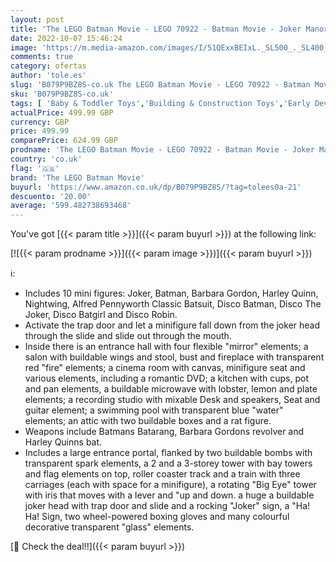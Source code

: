 ```yaml
---
layout: post
title: 'The LEGO Batman Movie - LEGO 70922 - Batman Movie - Joker Manor'
date: 2022-10-07 15:46:24
image: 'https://m.media-amazon.com/images/I/51QExxBEIxL._SL500_._SL400_.jpg'
comments: true
category: ofertas
author: 'tole.es'
slug: 'B079P9BZ8S-co.uk The LEGO Batman Movie - LEGO 70922 - Batman Movie -...'
sku: 'B079P9BZ8S-co.uk'
tags: [ 'Baby & Toddler Toys','Building & Construction Toys','Early Development & Activity Toys','Sorting, Stacking & Plugging Toys','Toys','Toys & Games','lego','the lego batman movie','🇬🇧', ]
actualPrice: 499.99 GBP
currency: GBP
price: 499.99
comparePrice: 624.99 GBP
prodname: 'The LEGO Batman Movie - LEGO 70922 - Batman Movie - Joker Manor'
country: 'co.uk'
flag: '🇬🇧'
brand: 'The LEGO Batman Movie'
buyurl: 'https://www.amazon.co.uk/dp/B079P9BZ8S/?tag=tolees0a-21'
descuento: '20.00'
average: '599.482738693468'
---
```


You've got [{{< param title >}}]({{< param buyurl >}}) at the following link:

[![{{< param prodname >}}]({{< param image >}})]({{< param buyurl >}})

ℹ️:

- Includes 10 mini figures: Joker, Batman, Barbara Gordon, Harley Quinn, Nightwing, Alfred Pennyworth Classic Batsuit, Disco Batman, Disco The Joker, Disco Batgirl and Disco Robin.
- Activate the trap door and let a minifigure fall down from the joker head through the slide and slide out through the mouth.
- Inside there is an entrance hall with four flexible "mirror" elements; a salon with buildable wings and stool, bust and fireplace with transparent red "fire" elements; a cinema room with canvas, minifigure seat and various elements, including a romantic DVD; a kitchen with cups, pot and pan elements, a buildable microwave with lobster, lemon and plate elements; a recording studio with mixable Desk and speakers, Seat and guitar element; a swimming pool with transparent blue "water" elements; an attic with two buildable boxes and a rat figure.
- Weapons include Batmans Batarang, Barbara Gordons revolver and Harley Quinns bat.
- Includes a large entrance portal, flanked by two buildable bombs with transparent spark elements, a 2 and a 3-storey tower with bay towers and flag elements on top, roller coaster track and a train with three carriages (each with space for a minifigure), a rotating "Big Eye" tower with iris that moves with a lever and "up and down. a huge a buildable joker head with trap door and slide and a rocking "Joker" sign, a "Ha! Ha! Sign, two wheel-powered boxing gloves and many colourful decorative transparent "glass" elements.

[🛒 Check the deal!!]({{< param buyurl >}})
